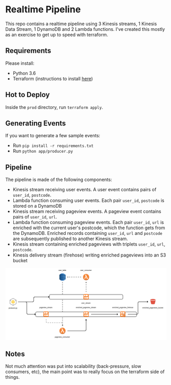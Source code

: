# Realtime Pipeline

This repo contains a realtime pipeline using 3 Kinesis streams, 1 Kinesis Data Stream, 1 DynamoDB
and 2 Lambda functions. I've created this mostly as an exercise to get up to speed with terraform.

## Requirements
Please install:
* Python 3.6
* Terraform (instructions to install [here](https://learn.hashicorp.com/terraform/getting-started/install.html))

## Hot to Deploy
Inside the `prod` directory, run `terraform apply`.

## Generating Events
If you want to generate a few sample events:
* Run `pip install -r requirements.txt`
* Run `python app/producer.py`

## Pipeline
The pipeline is made of the following components:
* Kinesis stream receiving user events. A user event contains pairs of `user_id`, `postcode`.
* Lambda function consuming user events. Each pair `user_id`, `postcode` is stored on a DynamoDB
* Kinesis stream receiving pageview events. A pageview event contains pairs of `user_id`, `url`.
* Lambda function consuming pageview events. Each pair `user_id`, `url` is enriched with the current user's
postcode, which the function gets from the DynamoDB. Enriched records containing `user_id`, `url` and
`postcode` are subsequently published to another Kinesis stream.
* Kinesis stream containing enriched pageviews with triplets `user_id`, `url`, `postcode`.
* Kinesis delivery stream (firehose) writing enriched pageviews into an S3 bucket

![Image description](img/diagram.png)

## Notes
Not much attention was put into scalability (back-pressure, slow consumers, etc), the main point was to
really focus on the terraform side of things. 